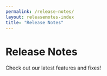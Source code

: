 ```yaml
---
permalink: /release-notes/
layout: releasenotes-index
title: "Release Notes"
---
```

# Release Notes

Check out our latest features and fixes!